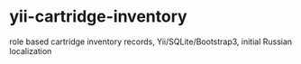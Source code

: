 yii-cartridge-inventory
=======================

role based cartridge inventory records, Yii/SQLite/Bootstrap3, initial Russian localization 
